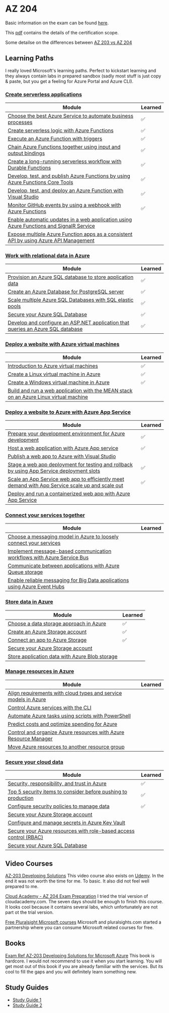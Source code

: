 # AZ 204

Basic information on the exam can be found [here](https://docs.microsoft.com/en-us/learn/certifications/exams/az-204).

This [pdf](https://query.prod.cms.rt.microsoft.com/cms/api/am/binary/RE4oZ7B) contains the details of the certification scope.

Some detailse on the differences between [AZ 203 vs AZ 204](https://dotnetdev.me/az-203-vs-az-204/)

## Learning Paths

I really loved Microsoft's learning paths. Perfect to kickstart learning and they always contain labs in prepared sandbox (sadly most stuff is just copy & paste, but you get a feeling for Azure Portal and Azure CLI).

### [Create serverless applications](https://docs.microsoft.com/en-us/learn/paths/create-serverless-applications/)

|Module|Learned|
|---|---|
|[Choose the best Azure Service to automate business processes](https://docs.microsoft.com/en-us/learn/modules/choose-azure-service-to-integrate-and-automate-business-processes/)| ✅|
|[Create serverless logic with Azure Functions](https://docs.microsoft.com/en-us/learn/modules/create-serverless-logic-with-azure-functions/)|✅ |
|[Execute an Azure Function with triggers](https://docs.microsoft.com/en-us/learn/modules/execute-azure-function-with-triggers/)|✅ |
|[Chain Azure Functions together using input and output bindings](https://docs.microsoft.com/en-us/learn/modules/chain-azure-functions-data-using-bindings/)|✅|
|[Create a long-running serverless workflow with Durable Functions](https://docs.microsoft.com/en-us/learn/modules/create-long-running-serverless-workflow-with-durable-functions/)|✅  |
|[Develop, test, and publish Azure Functions by using Azure Functions Core Tools](https://docs.microsoft.com/en-us/learn/modules/develop-test-deploy-azure-functions-with-core-tools/)|✅  |
|[Develop, test, and deploy an Azure Function with Visual Studio](https://docs.microsoft.com/en-us/learn/modules/develop-test-deploy-azure-functions-with-visual-studio/)| ✅|
|[Monitor GitHub events by using a webhook with Azure Functions](https://docs.microsoft.com/en-us/learn/modules/monitor-github-events-with-a-function-triggered-by-a-webhook/)|✅ |
|[Enable automatic updates in a web application using Azure Functions and SignalR Service](https://docs.microsoft.com/en-us/learn/modules/automatic-update-of-a-webapp-using-azure-functions-and-signalr/)| |
|[Expose multiple Azure Function apps as a consistent API by using Azure API Management](https://docs.microsoft.com/en-us/learn/modules/build-serverless-api-with-functions-api-management/)| |

### [Work with relational data in Azure](https://docs.microsoft.com/en-us/learn/paths/work-with-relational-data-in-azure/)
|Module|Learned|
|---|---|
|[Provision an Azure SQL database to store application data](https://docs.microsoft.com/en-us/learn/modules/provision-azure-sql-db/)|✅|
|[Create an Azure Database for PostgreSQL server](https://docs.microsoft.com/en-us/learn/modules/create-azure-db-for-postgresql-server/)|✅|
|[Scale multiple Azure SQL Databases with SQL elastic pools](https://docs.microsoft.com/en-us/learn/modules/scale-sql-databases-elastic-pools/)|✅|
|[Secure your Azure SQL Database](https://docs.microsoft.com/en-us/learn/modules/secure-your-azure-sql-database/)|✅|
|[Develop and configure an ASP.NET application that queries an Azure SQL database](https://docs.microsoft.com/en-us/learn/modules/develop-app-that-queries-azure-sql/)|✅|

### [Deploy a website with Azure virtual machines](https://docs.microsoft.com/en-us/learn/paths/deploy-a-website-with-azure-virtual-machines/)
|Module|Learned|
|---|---|
|[Introduction to Azure virtual machines](https://docs.microsoft.com/en-us/learn/modules/intro-to-azure-virtual-machines/)|✅|
|[Create a Linux virtual machine in Azure](https://docs.microsoft.com/en-us/learn/modules/create-linux-virtual-machine-in-azure/)|✅|
|[Create a Windows virtual machine in Azure](https://docs.microsoft.com/en-us/learn/modules/create-windows-virtual-machine-in-azure/)|✅|
|[Build and run a web application with the MEAN stack on an Azure Linux virtual machine](https://docs.microsoft.com/en-us/learn/modules/build-a-web-app-with-mean-on-a-linux-vm/)||


### [Deploy a website to Azure with Azure App Service](https://docs.microsoft.com/en-us/learn/paths/deploy-a-website-with-azure-app-service/)
|Module|Learned|
|---|---|
|[Prepare your development environment for Azure development](https://docs.microsoft.com/en-us/learn/modules/prepare-your-dev-environment-for-azure-development/)|✅|
|[Host a web application with Azure App service](https://docs.microsoft.com/en-us/learn/modules/host-a-web-app-with-azure-app-service/)|✅|
|[Publish a web app to Azure with Visual Studio](https://docs.microsoft.com/en-us/learn/modules/publish-azure-web-app-with-visual-studio/)||
|[Stage a web app deployment for testing and rollback by using App Service deployment slots](https://docs.microsoft.com/en-us/learn/modules/stage-deploy-app-service-deployment-slots/)|✅|
|[Scale an App Service web app to efficiently meet demand with App Service scale up and scale out](https://docs.microsoft.com/en-us/learn/modules/app-service-scale-up-scale-out/)|✅|
|[Deploy and run a containerized web app with Azure App Service](https://docs.microsoft.com/en-us/learn/modules/deploy-run-container-app-service/)||

### [Connect your services together](https://docs.microsoft.com/en-us/learn/paths/connect-your-services-together/)
|Module|Learned|
|---|---|
|[Choose a messaging model in Azure to loosely connect your services](https://docs.microsoft.com/en-us/learn/modules/choose-a-messaging-model-in-azure-to-connect-your-services/)||
|[Implement message-based communication workflows with Azure Service Bus](https://docs.microsoft.com/en-us/learn/modules/implement-message-workflows-with-service-bus/)||
|[Communicate between applications with Azure Queue storage](https://docs.microsoft.com/en-us/learn/modules/communicate-between-apps-with-azure-queue-storage/)||
|[Enable reliable messaging for Big Data applications using Azure Event Hubs](https://docs.microsoft.com/en-us/learn/modules/enable-reliable-messaging-for-big-data-apps-using-event-hubs/)||

### [Store data in Azure](https://docs.microsoft.com/en-us/learn/paths/store-data-in-azure/)
|Module|Learned|
|---|---|
|[Choose a data storage approach in Azure](https://docs.microsoft.com/en-us/learn/modules/choose-storage-approach-in-azure/)|✅|
|[Create an Azure Storage account](https://docs.microsoft.com/en-us/learn/modules/create-azure-storage-account/)|✅|
|[Connect an app to Azure Storage](https://docs.microsoft.com/en-us/learn/modules/connect-an-app-to-azure-storage/)|✅|
|[Secure your Azure Storage account](https://docs.microsoft.com/en-us/learn/modules/secure-azure-storage-account/)||
|[Store application data with Azure Blob storage](https://docs.microsoft.com/en-us/learn/modules/store-app-data-with-azure-blob-storage/)||

### [Manage resources in Azure](https://docs.microsoft.com/en-us/learn/paths/manage-resources-in-azure/)
|Module|Learned|
|---|---|
|[Align requirements with cloud types and service models in Azure](https://docs.microsoft.com/en-us/learn/modules/align-requirements-in-azure/)||
|[Control Azure services with the CLI](https://docs.microsoft.com/en-us/learn/modules/control-azure-services-with-cli/)||
|[Automate Azure tasks using scripts with PowerShell](https://docs.microsoft.com/en-us/learn/modules/automate-azure-tasks-with-powershell/)||
|[Predict costs and optimize spending for Azure](https://docs.microsoft.com/en-us/learn/modules/predict-costs-and-optimize-spending/)||
|[Control and organize Azure resources with Azure Resource Manager](https://docs.microsoft.com/en-us/learn/modules/control-and-organize-with-azure-resource-manager/)||
|[Move Azure resources to another resource group](https://docs.microsoft.com/en-us/learn/modules/move-azure-resources-another-resource-group/)||

### [Secure your cloud data](https://docs.microsoft.com/en-us/learn/paths/secure-your-cloud-data/)
|Module|Learned|
|---|---|
|[Security, responsibility, and trust in Azure](https://docs.microsoft.com/en-us/learn/modules/intro-to-security-in-azure/)|✅|
|[Top 5 security items to consider before pushing to production](https://docs.microsoft.com/en-us/learn/modules/top-5-security-items-to-consider/)|✅|
|[Configure security policies to manage data](https://docs.microsoft.com/en-us/learn/modules/configure-security-policies-to-manage-data/)|✅|
|[Secure your Azure Storage account](https://docs.microsoft.com/en-us/learn/modules/secure-azure-storage-account/)||
|[Configure and manage secrets in Azure Key Vault](https://docs.microsoft.com/en-us/learn/modules/configure-and-manage-azure-key-vault/)||
|[Secure your Azure resources with role-based access control (RBAC)](https://docs.microsoft.com/en-us/learn/modules/secure-azure-resources-with-rbac/)||
|[Secure your Azure SQL Database](https://docs.microsoft.com/en-us/learn/modules/secure-your-azure-sql-database/)||


## Video Courses
[AZ-203 Developing Solutions](https://learning.oreilly.com/videos/az-203-developing-solutions/9781838989293)
This video course also exists on [Udemy](https://www.udemy.com/course/70532-azure/). In the end it was not worth the time for me. To basic. It also did not feel well prepared to me.

[Cloud Academy - AZ 204 Exam Preparation](https://cloudacademy.com/learning-paths/az-204-exam-preparation-developing-solutions-for-microsoft-azure-1208/)
I tried the trial version of cloudacademy.com. The seven days should be enough to finish this course. It looks cool because it contains several labs, which unfortunately are not part ot the trial version.

[Free Pluralsight Microsoft courses](https://app.pluralsight.com/paths/certificate/developing-solutions-for-microsoft-azure-az-203)
Microsoft and pluralsights.com started a partnership where you can consume Microsoft related courses for free.

## Books
[Exam Ref AZ-203 Developing Solutions for Microsoft Azure](https://www.amazon.de/Santiago-Fern%C3%A1ndez-Mu%C3%B1oz-ebook/dp/B07YVNL121/ref=sr_1_3?dchild=1&keywords=developing+solutions+for+microsoft+azure&qid=1590916203&quartzVehicle=815-903&replacementKeywords=developing+solutions+for+microsoft&sr=8-3)
This book is hardcore. I would not recommend to use it when you start learning. You will get most out of this book if you are already familiar with the services. But its cool to fill the gaps and you will definitely learn something new. 

## Study Guides
- [Study Guide 1](https://www.thomasmaurer.ch/2020/03/az-204-study-guide-developing-solutions-for-microsoft-azure/)
- [Study Guide 2](https://ravikirans.com/az-204-azure-exam-study-guide/)
